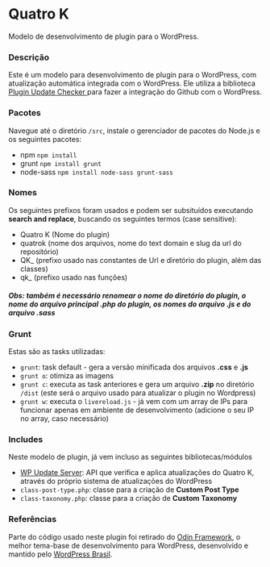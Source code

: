 # Quatro K

Modelo de desenvolvimento de plugin para o WordPress.

### Descrição

Este é um modelo para desenvolvimento de plugin para o WordPress, com atualização automática integrada com o WordPress. Ele utiliza a biblioteca [Plugin Update Checker
](https://github.com/YahnisElsts/plugin-update-checker) para fazer a integração do Github com o WordPress.

### Pacotes

Navegue até o diretório `/src`, instale o gerenciador de pacotes do Node.js e os seguintes pacotes:

- npm `npm install`
- grunt `npm install grunt`
- node-sass `npm install node-sass grunt-sass`

### Nomes

Os seguintes prefixos foram usados e podem ser subsituídos executando **search and replace**, buscando os seguintes termos (case sensitive):

- Quatro K (Nome do plugin)
- quatrok (nome dos arquivos, nome do text domain e slug da url do repositório)
- QK_ (prefixo usado nas constantes de Url e diretório do plugin, além das classes)
- qk_ (prefixo usado nas funções)

##### Obs: também é necessário renomear o nome do diretório do plugin, o nome do arquivo principal .php do plugin, os nomes do arquivo .js e do arquivo .sass

### Grunt

Estas são as tasks utilizadas:

- `grunt`: task default - gera a versão minificada dos arquivos **.css** e **.js**
- `grunt o`: otimiza as imagens
- `grunt c`: executa as task anteriores e gera um arquivo **.zip** no diretório `/dist` (este será o arquivo usado para atualizar o plugin no Wordpress)
- `grunt w`: executa o `livereload.js` - já vem com um array de IPs para funcionar apenas em ambiente de desenvolvimento (adicione o seu IP no array, caso necessário)

### Includes

Neste modelo de plugin, já vem incluso as seguintes bibliotecas/módulos

- [WP Update Server](https://github.com/YahnisElsts/wp-update-server): API que verifica e aplica atualizações do Quatro K, através do próprio sistema de atualizações do WordPress
- `class-post-type.php`: classe para a criação de **Custom Post Type**
- `class-taxonomy.php`: classe para a criação de **Custom Taxonomy**

### Referências

Parte do código usado neste plugin foi retirado do [Odin Framework](https://github.com/wpbrasil/odin), o melhor tema-base de desenvolvimento para WordPress, desenvolvido e mantido pelo [WordPress Brasil](https://www.facebook.com/groups/wordpress.brasil).